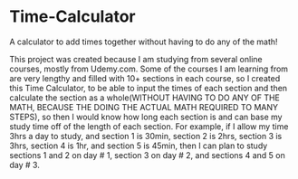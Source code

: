 # Time-Calculator
A calculator to add times together without having to do any of the math!

This project was created because I am studying from several online courses, mostly from Udemy.com.
Some of the courses I am learning from are very lengthy and filled with 10+ sections in each course, 
so I created this Time Calculator, to be able to input the times of each section and then calculate 
the section as a whole(WITHOUT HAVING TO DO ANY OF THE MATH, BECAUSE THE DOING THE ACTUAL MATH REQUIRED 
TO MANY STEPS), so then I would know how long each section is and can base my study time off
of the length of each section. For example, if I allow my time 3hrs a day to study, and section 1 is 
30min, section 2 is 2hrs, section 3 is 3hrs, section 4 is 1hr, and section 5 is 45min, then I can plan 
to study sections 1 and 2 on day # 1, section 3 on day # 2, and sections 4 and 5 on day # 3.
